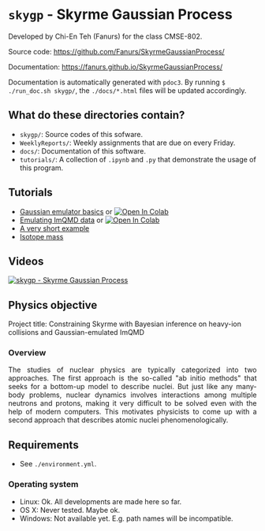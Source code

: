 # `skygp` - Skyrme Gaussian Process

Developed by Chi-En Teh (Fanurs) for the class CMSE-802.

Source code: https://github.com/Fanurs/SkyrmeGaussianProcess/

Documentation: https://fanurs.github.io/SkyrmeGaussianProcess/

Documentation is automatically generated with `pdoc3`. By running `$ ./run_doc.sh skygp/`, the `./docs/*.html` files will be updated accordingly.

## What do these directories contain?
- `skygp/`: Source codes of this sofware.
- `WeeklyReports/`: Weekly assignments that are due on every Friday.
- `docs/`: Documentation of this software.
- `tutorials/`: A collection of `.ipynb` and `.py` that demonstrate the usage of this program.

## Tutorials
- [Gaussian emulator basics](https://github.com/Fanurs/SkyrmeGaussianProcess/blob/master/tutorials/TUT-emulating_a_toy_model.ipynb) or [![Open In Colab](https://colab.research.google.com/assets/colab-badge.svg)](https://colab.research.google.com/github/Fanurs/SkyrmeGaussianProcess/blob/master/tutorials/TUT-emulating_a_toy_model.ipynb)
- [Emulating ImQMD data](https://github.com/Fanurs/SkyrmeGaussianProcess/blob/master/tutorials/TUT-demonstrating_gaussian_emulation.ipynb) or [![Open In Colab](https://colab.research.google.com/assets/colab-badge.svg)](https://colab.research.google.com/github/Fanurs/SkyrmeGaussianProcess/blob/master/tutorials/TUT-demonstrating_gaussian_emulation.ipynb)
- [A very short example](https://github.com/Fanurs/SkyrmeGaussianProcess/blob/master/tutorials/TUT-a_very_short_example.py)
- [Isotope mass](https://github.com/Fanurs/SkyrmeGaussianProcess/blob/master/tutorials/TUT-isotope_mass.py)

## Videos
[![skygp - Skyrme Gaussian Process](https://img.youtube.com/vi/YYOWwxlnMvk/0.jpg)](https://youtu.be/YYOWwxlnMvk)

## Physics objective
Project title: Constraining Skyrme with Bayesian inference on heavy-ion collisions and Gaussian-emulated ImQMD

### Overview
<p align="justify">
The studies of nuclear physics are typically categorized into two approaches. The first approach is the so-called "ab initio methods" that seeks for a bottom-up model to describe nuclei. But just like any many-body problems, nuclear dynamics involves interactions among multiple neutrons and protons, making it very difficult to be solved even with the help of modern computers. This motivates physicists to come up with a second approach that describes atomic nuclei phenomenologically.
</p>

## Requirements
- See `./environment.yml`.

### Operating system
- Linux: Ok. All developments are made here so far.
- OS X: Never tested. Maybe ok.
- Windows: Not available yet. E.g. path names will be incompatible.


